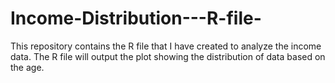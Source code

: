 Income-Distribution---R-file-
==========================================

This repository contains the R file that I have created to analyze the income data. The R file will output the plot showing the
distribution of data based on the age. 
